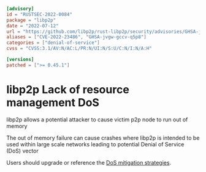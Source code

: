 ```toml
[advisory]
id = "RUSTSEC-2022-0084"
package = "libp2p"
date = "2022-07-12"
url = "https://github.com/libp2p/rust-libp2p/security/advisories/GHSA-jvgw-gccv-q5p8"
aliases = ["CVE-2022-23486", "GHSA-jvgw-gccv-q5p8"]
categories = ["denial-of-service"]
cvss = "CVSS:3.1/AV:N/AC:L/PR:N/UI:N/S:U/C:N/I:N/A:H"

[versions]
patched = [">= 0.45.1"]
```
# libp2p Lack of resource management DoS

libp2p allows a potential attacker to cause victim p2p node to run out of memory

The out of memory failure can cause crashes where libp2p is intended to be used
within large scale networks leading to potential Denial of Service (DoS) vector

Users should upgrade or reference the [DoS mitigation strategies](https://docs.libp2p.io/reference/dos-mitigation/).

